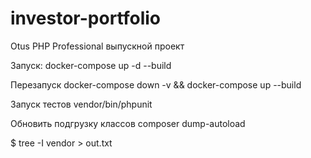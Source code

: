 # investor-portfolio
Otus PHP Professional выпускной проект

Запуск:
docker-compose up -d --build

Перезапуск
docker-compose down -v && docker-compose up --build

Запуск тестов
vendor/bin/phpunit

Обновить подгрузку классов
composer dump-autoload

$ tree -I vendor > out.txt